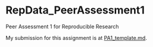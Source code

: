 # RepData_PeerAssessment1
Peer Assessment 1 for Reproducible Research

My submission for this assignment is at [PA1_template.md](PA1_template.md).